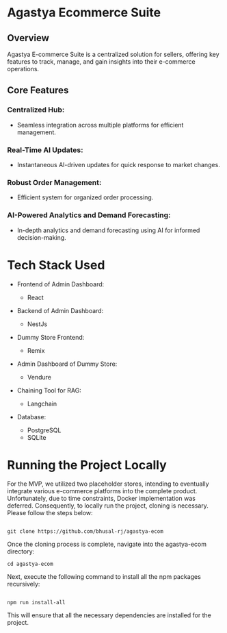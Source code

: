 
# Agastya Ecommerce Suite
## Overview

Agastya E-commerce Suite is a centralized solution for sellers, offering key features to track, manage, and gain insights into their e-commerce operations.

## Core Features

### Centralized Hub:

- Seamless integration across multiple platforms for efficient management.

### Real-Time AI Updates:

- Instantaneous AI-driven updates for quick response to market changes.

### Robust Order Management:

- Efficient system for organized order processing.

### AI-Powered Analytics and Demand Forecasting:

- In-depth analytics and demand forecasting using AI for informed decision-making.




# Tech Stack Used

- Frontend of Admin Dashboard:
  - React

- Backend of Admin Dashboard:
  - NestJs

- Dummy Store Frontend:
  - Remix

- Admin Dashboard of Dummy Store:
  - Vendure

- Chaining Tool for RAG:
  - Langchain

- Database:
  - PostgreSQL
  - SQLite

# Running the Project Locally

For the MVP, we utilized two placeholder stores, intending to eventually integrate various e-commerce platforms into the complete product. Unfortunately, due to time constraints, Docker implementation was deferred. Consequently, to locally run the project, cloning is necessary. Please follow the steps below:

```

git clone https://github.com/bhusal-rj/agastya-ecom

 ```

Once the cloning process is complete, navigate into the agastya-ecom directory:
 ```
cd agastya-ecom
```

Next, execute the following command to install all the npm packages recursively:
```

npm run install-all

```
This will ensure that all the necessary dependencies are installed for the project.

